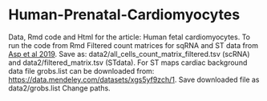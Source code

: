 # Human-Prenatal-Cardiomyocytes

Data, Rmd code and Html for the article: Human fetal cardiomyocytes.  To run the code from Rmd
Filtered count matrices for sqRNA and ST data from [ Asp et al 2019](https://www.spatialresearch.org). Save as: data2/all_cells_count_matrix_filtered.tsv (scRNA) and data2/filtered_matrix.tsv (STdata). For ST maps cardiac background data file grobs.list can be downloaded from:  https://data.mendeley.com/datasets/xgs5yf9zch/1. Save downloaded file as data2/grobs.list
Change paths.
